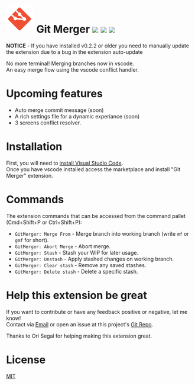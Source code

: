 # ![alt text](./merger-icon.png "Git Merger") Git Merger [![](https://vsmarketplacebadge.apphb.com/version-short/shaharkazaz.git-merger.svg)](https://marketplace.visualstudio.com/items?itemName=shaharkazaz.git-merger) [![](https://vsmarketplacebadge.apphb.com/installs/shaharkazaz.git-merger.svg)](https://marketplace.visualstudio.com/items?itemName=shaharkazaz.git-merger) [![](https://vsmarketplacebadge.apphb.com/rating-short/shaharkazaz.git-merger.svg)](https://marketplace.visualstudio.com/items?itemName=shaharkazaz.git-merger)

**NOTICE** - If you have installed v0.2.2 or older you need to manually update the extension due to a bug in the extension auto-update

No more terminal! Merging branches now in vscode.  
An easy merge flow using the vscode conflict handler.

# Upcoming features

* Auto merge commit message (soon)
* A rich settings file for a dynamic experiance (soon)
* 3 screens conflict resolver.

# Installation

First, you will need to [install Visual Studio Code](https://code.visualstudio.com/download).  
Once you have vscode installed access the marketplace and install "Git Merger" extension.

# Commands
The extension commands that can be accessed from the command pallet (Cmd+Shift+P or Ctrl+Shift+P):

* ```GitMerger: Merge From``` - Merge branch into working branch (write ```mf``` or ```gmf``` for short).
* ```GitMerger: Abort Merge``` - Abort merge. 
* ```GitMerger: Stash``` - Stash your WIP for later usage.
* ```GitMerger: Unstash``` - Apply stashed changes on working branch.
* ```GitMerger: Clear stash``` - Remove any saved stashes.
* ```GitMerger: Delete stash``` - Delete a specific stash.

# Help this extension be great

If you want to contribute or have any feedback positive or negative, let me know!  
Contact via [Email](shahar.kazaz@gmail.com) or open an issue at this project's [Git Repo](https://github.com/shaharkazaz/vscode-git-merger/issues).  

Thanks to Ori Segal for helping making this extension great.

# License

[MIT](https://github.com/shaharkazaz/vscode-git-merger/blob/master/LICENSE)
